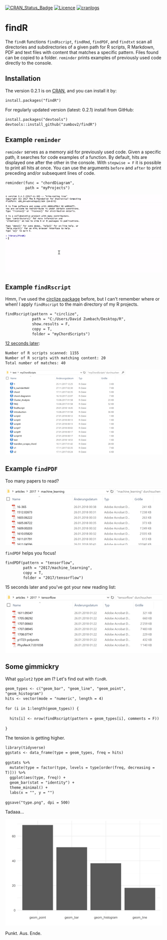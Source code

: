 [![CRAN_Status_Badge](http://www.r-pkg.org/badges/version/findR)](https://cran.r-project.org/package=findR)
[![Licence](https://img.shields.io/badge/licence-GPL--3-blue.svg)](https://www.gnu.org/licenses/gpl-3.0.en.html)
[![cranlogs](https://cranlogs.r-pkg.org/badges/grand-total/findR)](http://cran.rstudio.com/web/packages/findR/index.html)
# findR
The `findR` functions `findRscript`, `findRmd`, `findPDF`, and `findtxt` scan all directories and subdirectories of a given path for R scripts, R Markdown, PDF and text files with content that matches a specific pattern. Files found can be copied to a folder. `reminder` prints examples of previously used code directly to the console.

## Installation
The version 0.2.1 is on [CRAN](https://cran.r-project.org/web/packages/findR/index.html), and you can install it by:
```
install.packages("findR")
```
For regularly updated version (latest: 0.2.1) install from GitHub:
```
install.packages("devtools")
devtools::install_github("zumbov2/findR")
```
## Example `reminder`
`reminder` serves as a memory aid for previously used code. Given a specific path, it searches for code examples of a function. By default, hits are displayed one after the other in the console. With `stepwise = F` it is possible to print all hits at once. You can use the arguments `before` and `after` to print preceding and/or subsequent lines of code.
```
reminder(func = "chordDiagram", 
         path = "myProjects")
```
![](https://github.com/zumbov2/findR/blob/master/img/reminder.gif)

## Example `findRscript`
Hmm, I've used the [circlize package](https://cran.r-project.org/web/packages/circlize/index.html) before, but I can't remember where or when! I apply `findRscript` to the main directory of my R projects.

```
findRscript(pattern = "circlize", 
            path = "C:/Users/David Zumbach/Desktop/R", 
            show.results = F,
            copy = T,
            folder = "myChordScripts")
```
[12 seconds later](https://www.youtube.com/watch?v=oeUcLaD9pR4):

```
Number of R scripts scanned: 1155
Number of R scripts with matching content: 20
Total number of matches: 40
```
![](https://github.com/zumbov2/findR/blob/master/img/folder.png)

## Example `findPDF`
Too many papers to read?

![](https://github.com/zumbov2/findR/blob/master/img/f2.png)

`findPDF` helps you focus!

```
findPDF(pattern = "tensorflow",
        path = "2017/machine_learning", 
        copy = T, 
        folder = "2017/tensorflow")
```
15 seconds later and you've got your new reading list:

![](https://github.com/zumbov2/findR/blob/master/img/f3.png)

## Some gimmickry
What `ggplot2` type am I? Let's find out with `findR`.

```
geom_types <- c("geom_bar", "geom_line", "geom_point", "geom_histogram")
hits <- vector(mode = "numeric", length = 4)

for (i in 1:length(geom_types)) {
  
  hits[i] <- nrow(findRscript(pattern = geom_types[i], comments = F))
  
}
```

The tension is getting higher.

```
library(tidyverse)
ggstats <- data_frame(type = geom_types, freq = hits)

ggstats %>%
  mutate(type = factor(type, levels = type[order(freq, decreasing = T)])) %>%
  ggplot(aes(type, freq)) +
  geom_bar(stat = "identity") +
  theme_minimal() + 
  labs(x = "", y = "")
  
ggsave("type.png", dpi = 500)
```

Tadaaa...

![](https://github.com/zumbov2/findR/blob/master/img/type.png)
 
 Punkt. Aus. Ende.
